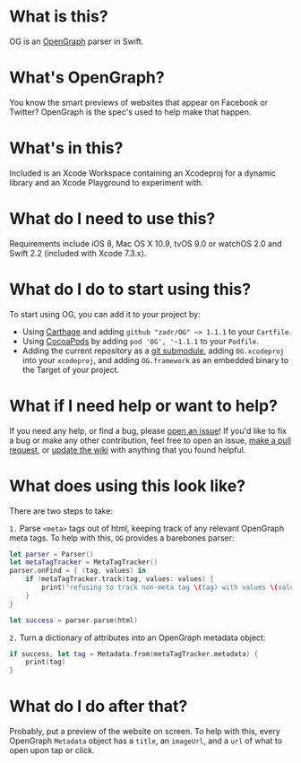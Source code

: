 What is this?
=====

OG is an [OpenGraph](https://ogp.me) parser in Swift.

What's OpenGraph?
=====
You know the smart previews of websites that appear on Facebook or Twitter? OpenGraph is the spec's used to help make that happen.

What's in this?
=====

Included is an Xcode Workspace containing an Xcodeproj for a dynamic library and an Xcode Playground to experiment with. 

What do I need to use this?
=====

Requirements include iOS 8, Mac OS X 10.9, tvOS 9.0 or watchOS 2.0 and Swift 2.2 (included with Xcode 7.3.x).

What do I do to start using this?
=====

To start using OG, you can add it to your project by:
- Using [Carthage](https://github.com/Carthage/Carthage) and adding `github "zadr/OG" ~> 1.1.1` to your `Cartfile`.
- Using [CocoaPods](https://cocoapods.org) by adding `pod 'OG', '~1.1.1` to your `Podfile`.
- Adding the current repository as a [git submodule](https://git-scm.com/docs/git-submodule), adding `OG.xcodeproj` into your `xcodeproj`, and adding `OG.framework` as an embedded binary to the Target of your project.

What if I need help or want to help?
=====

If you need any help, or find a bug, please [open an issue](https://github.com/zadr/OG/issues)! If you'd like to fix a bug or make any other contribution, feel free to open an issue, [make a pull request](https://github.com/zadr/OG/pulls), or [update the wiki](https://github.com/zadr/OG/wiki) with anything that you found helpful.

What does using this look like?
=====

There are two steps to take:

`1.` Parse `<meta>` tags out of html, keeping track of any relevant OpenGraph meta tags. To help with this, `OG` provides a barebones parser:

```swift
let parser = Parser()
let metaTagTracker = MetaTagTracker()
parser.onFind = { (tag, values) in
	if !metaTagTracker.track(tag, values: values) {
		print("refusing to track non-meta tag \(tag) with values \(values)")
	}
}

let success = parser.parse(html)
```

`2.` Turn a dictionary of attributes into an OpenGraph metadata object:

```swift
if success, let tag = Metadata.from(metaTagTracker.metadata) {
	print(tag)
}
```

What do I do after that?
=====
Probably, put a preview of the website on screen. To help with this, every OpenGraph `Metadata` object has a `title`, an `imageUrl`, and a `url` of what to open upon tap or click.
